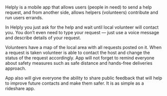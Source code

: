 Helply is a mobile app that allows users (people in need) to send a help request, and from another side, allows helpers (volunteers) contribute and run users errands.

In Helply you just ask for the help and wait until local volunteer will contact you. You don’t even need to type your request — just use a voice message and describe details of your request. 

Volunteers have a map of the local area with all requests posted on it. When a request is taken volunteer is able to contact the host and change the status of the request accordingly. App will not forget to remind everyone about safety measures such as safe distance and hands-free deliveries approach.

App also will give everyone the ability to share public feedback that will help to improve future contacts and make them safer. It is as simple as a rideshare app. 
